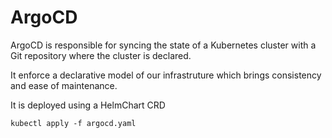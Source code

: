 # ArgoCD

ArgoCD is responsible for syncing the state of a Kubernetes cluster with a Git repository where the cluster is declared.

It enforce a declarative model of our infrastruture which brings consistency and ease of maintenance.

It is deployed using a HelmChart CRD

`kubectl apply -f argocd.yaml`